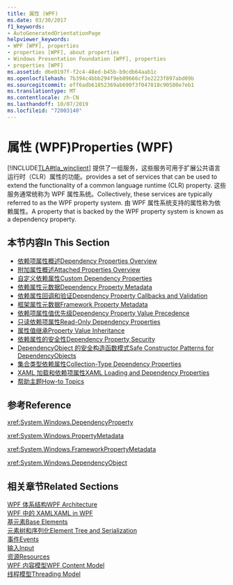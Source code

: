 ```yaml
---
title: 属性 (WPF)
ms.date: 03/30/2017
f1_keywords:
- AutoGeneratedOrientationPage
helpviewer_keywords:
- WPF [WPF], properties
- properties [WPF], about properties
- Windows Presentation Foundation [WPF], properties
- properties [WPF]
ms.assetid: d6e0197f-f2c4-48ed-b45b-b9cdb64aab1c
ms.openlocfilehash: 7b394c4bbb294f9eb09666cf3e2223f897abd09b
ms.sourcegitcommit: eff6adb61852369ab690f3f047818c90580e7eb1
ms.translationtype: MT
ms.contentlocale: zh-CN
ms.lasthandoff: 10/07/2019
ms.locfileid: "72003140"
---
```

# <a name="properties-wpf"></a><span data-ttu-id="df95a-102">属性 (WPF)</span><span class="sxs-lookup"><span data-stu-id="df95a-102">Properties (WPF)</span></span>
[!INCLUDE[TLA#tla_winclient](../../../../includes/tlasharptla-winclient-md.md)] <span data-ttu-id="df95a-103">提供了一组服务，这些服务可用于扩展公共语言运行时（CLR）属性的功能。</span><span class="sxs-lookup"><span data-stu-id="df95a-103">provides a set of services that can be used to extend the functionality of a common language runtime (CLR) property.</span></span> <span data-ttu-id="df95a-104">这些服务通常统称为 WPF 属性系统。</span><span class="sxs-lookup"><span data-stu-id="df95a-104">Collectively, these services are typically referred to as the WPF property system.</span></span> <span data-ttu-id="df95a-105">由 WPF 属性系统支持的属性称为依赖属性。</span><span class="sxs-lookup"><span data-stu-id="df95a-105">A property that is backed by the WPF property system is known as a dependency property.</span></span>  
  
## <a name="in-this-section"></a><span data-ttu-id="df95a-106">本节内容</span><span class="sxs-lookup"><span data-stu-id="df95a-106">In This Section</span></span>  

- [<span data-ttu-id="df95a-107">依赖项属性概述</span><span class="sxs-lookup"><span data-stu-id="df95a-107">Dependency Properties Overview</span></span>](dependency-properties-overview.md)
- [<span data-ttu-id="df95a-108">附加属性概述</span><span class="sxs-lookup"><span data-stu-id="df95a-108">Attached Properties Overview</span></span>](attached-properties-overview.md)
- [<span data-ttu-id="df95a-109">自定义依赖属性</span><span class="sxs-lookup"><span data-stu-id="df95a-109">Custom Dependency Properties</span></span>](custom-dependency-properties.md)
- [<span data-ttu-id="df95a-110">依赖属性元数据</span><span class="sxs-lookup"><span data-stu-id="df95a-110">Dependency Property Metadata</span></span>](dependency-property-metadata.md)
- [<span data-ttu-id="df95a-111">依赖属性回调和验证</span><span class="sxs-lookup"><span data-stu-id="df95a-111">Dependency Property Callbacks and Validation</span></span>](dependency-property-callbacks-and-validation.md)
- [<span data-ttu-id="df95a-112">框架属性元数据</span><span class="sxs-lookup"><span data-stu-id="df95a-112">Framework Property Metadata</span></span>](framework-property-metadata.md)
- [<span data-ttu-id="df95a-113">依赖项属性值优先级</span><span class="sxs-lookup"><span data-stu-id="df95a-113">Dependency Property Value Precedence</span></span>](dependency-property-value-precedence.md)
- [<span data-ttu-id="df95a-114">只读依赖项属性</span><span class="sxs-lookup"><span data-stu-id="df95a-114">Read-Only Dependency Properties</span></span>](read-only-dependency-properties.md)
- [<span data-ttu-id="df95a-115">属性值继承</span><span class="sxs-lookup"><span data-stu-id="df95a-115">Property Value Inheritance</span></span>](property-value-inheritance.md)
- [<span data-ttu-id="df95a-116">依赖属性的安全性</span><span class="sxs-lookup"><span data-stu-id="df95a-116">Dependency Property Security</span></span>](dependency-property-security.md)
- [<span data-ttu-id="df95a-117">DependencyObject 的安全构造函数模式</span><span class="sxs-lookup"><span data-stu-id="df95a-117">Safe Constructor Patterns for DependencyObjects</span></span>](safe-constructor-patterns-for-dependencyobjects.md)
- [<span data-ttu-id="df95a-118">集合类型依赖属性</span><span class="sxs-lookup"><span data-stu-id="df95a-118">Collection-Type Dependency Properties</span></span>](collection-type-dependency-properties.md)
- [<span data-ttu-id="df95a-119">XAML 加载和依赖项属性</span><span class="sxs-lookup"><span data-stu-id="df95a-119">XAML Loading and Dependency Properties</span></span>](xaml-loading-and-dependency-properties.md)
- [<span data-ttu-id="df95a-120">帮助主题</span><span class="sxs-lookup"><span data-stu-id="df95a-120">How-to Topics</span></span>](properties-how-to-topics.md)
  
## <a name="reference"></a><span data-ttu-id="df95a-121">参考</span><span class="sxs-lookup"><span data-stu-id="df95a-121">Reference</span></span>  
 <xref:System.Windows.DependencyProperty>  
  
 <xref:System.Windows.PropertyMetadata>  
  
 <xref:System.Windows.FrameworkPropertyMetadata>  
  
 <xref:System.Windows.DependencyObject>  
  
## <a name="related-sections"></a><span data-ttu-id="df95a-122">相关章节</span><span class="sxs-lookup"><span data-stu-id="df95a-122">Related Sections</span></span>  
 [<span data-ttu-id="df95a-123">WPF 体系结构</span><span class="sxs-lookup"><span data-stu-id="df95a-123">WPF Architecture</span></span>](wpf-architecture.md)  
  [<span data-ttu-id="df95a-124">WPF 中的 XAML</span><span class="sxs-lookup"><span data-stu-id="df95a-124">XAML in WPF</span></span>](xaml-in-wpf.md)  
  [<span data-ttu-id="df95a-125">基元素</span><span class="sxs-lookup"><span data-stu-id="df95a-125">Base Elements</span></span>](base-elements.md)  
  [<span data-ttu-id="df95a-126">元素树和序列化</span><span class="sxs-lookup"><span data-stu-id="df95a-126">Element Tree and Serialization</span></span>](element-tree-and-serialization.md)  
  [<span data-ttu-id="df95a-127">事件</span><span class="sxs-lookup"><span data-stu-id="df95a-127">Events</span></span>](events-wpf.md)  
  [<span data-ttu-id="df95a-128">输入</span><span class="sxs-lookup"><span data-stu-id="df95a-128">Input</span></span>](input-wpf.md)  
  [<span data-ttu-id="df95a-129">资源</span><span class="sxs-lookup"><span data-stu-id="df95a-129">Resources</span></span>](resources-wpf.md)  
  [<span data-ttu-id="df95a-130">WPF 内容模型</span><span class="sxs-lookup"><span data-stu-id="df95a-130">WPF Content Model</span></span>](../controls/wpf-content-model.md)  
  [<span data-ttu-id="df95a-131">线程模型</span><span class="sxs-lookup"><span data-stu-id="df95a-131">Threading Model</span></span>](threading-model.md)
